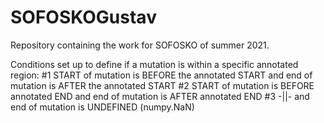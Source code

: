 # SOFOSKOGustav
Repository containing the work for SOFOSKO of summer 2021.



Conditions set up to define if a mutation is within a specific annotated region:
#1 START of mutation is BEFORE the annotated START and end of mutation is AFTER the annotated START
#2 START of mutation is BEFORE annotated END and end of mutation is AFTER annotated END
#3 -||- and end of mutation is UNDEFINED (numpy.NaN)